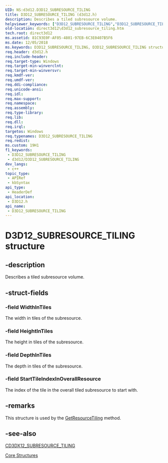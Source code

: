```yaml
---
UID: NS:d3d12.D3D12_SUBRESOURCE_TILING
title: D3D12_SUBRESOURCE_TILING (d3d12.h)
description: Describes a tiled subresource volume.
helpviewer_keywords: ["D3D12_SUBRESOURCE_TILING","D3D12_SUBRESOURCE_TILING structure","d3d12/D3D12_SUBRESOURCE_TILING","direct3d12.d3d12_subresource_tiling"]
old-location: direct3d12\d3d12_subresource_tiling.htm
tech.root: direct3d12
ms.assetid: 81C93E0F-AF05-4801-97EB-6C3E0407B5F6
ms.date: 12/05/2018
ms.keywords: D3D12_SUBRESOURCE_TILING, D3D12_SUBRESOURCE_TILING structure, d3d12/D3D12_SUBRESOURCE_TILING, direct3d12.d3d12_subresource_tiling
req.header: d3d12.h
req.include-header: 
req.target-type: Windows
req.target-min-winverclnt: 
req.target-min-winversvr: 
req.kmdf-ver: 
req.umdf-ver: 
req.ddi-compliance: 
req.unicode-ansi: 
req.idl: 
req.max-support: 
req.namespace: 
req.assembly: 
req.type-library: 
req.lib: 
req.dll: 
req.irql: 
targetos: Windows
req.typenames: D3D12_SUBRESOURCE_TILING
req.redist: 
ms.custom: 19H1
f1_keywords:
 - D3D12_SUBRESOURCE_TILING
 - d3d12/D3D12_SUBRESOURCE_TILING
dev_langs:
 - c++
topic_type:
 - APIRef
 - kbSyntax
api_type:
 - HeaderDef
api_location:
 - D3D12.h
api_name:
 - D3D12_SUBRESOURCE_TILING
---
```


# D3D12_SUBRESOURCE_TILING structure


## -description

Describes a tiled subresource volume.

## -struct-fields

### -field WidthInTiles

The width in tiles of the subresource.

### -field HeightInTiles

The height in tiles of the subresource.

### -field DepthInTiles

The depth in tiles of the subresource.

### -field StartTileIndexInOverallResource

The index of the tile in the overall tiled subresource to start with.

## -remarks

This structure is used by the <a href="https://docs.microsoft.com/windows/desktop/api/d3d12/nf-d3d12-id3d12device-getresourcetiling">GetResourceTiling</a> method.

## -see-also

<a href="https://docs.microsoft.com/windows/desktop/direct3d12/cd3dx12-subresource-tiling">CD3DX12_SUBRESOURCE_TILING</a>



<a href="https://docs.microsoft.com/windows/desktop/direct3d12/direct3d-12-structures">Core Structures</a>

